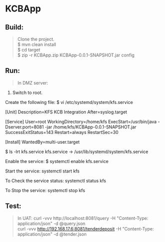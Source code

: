 # KCBApp

## Build: ##
      
>Clone the project.\
$ mvn clean install\
$ cd target\
$ zip -r KCBApp.zip KCBApp-0.0.1-SNAPSHOT.jar config


## Run: ##

>In DMZ server:
1. Switch to root.

Create the following file:
$ vi /etc/systemd/system/kfs.service

[Unit]
Description=KFS KCB Integration
After=syslog.target

[Service]
User=root
WorkingDirectory=/home/kfs
ExecStart=/usr/bin/java -Dserver.port=8081 -jar /home/kfs/KCBApp-0.0.1-SNAPSHOT.jar
SuccessExitStatus=143
Restart=always
RestartSec=30

[Install]
WantedBy=multi-user.target

$ ls -lrt kfs.service
kfs.service -> /usr/lib/systemd/system/kfs.service

Enable the service:
$ systemctl enable kfs.service

Start the service:
systemctl start kfs

To Check the service status:
systemctl status kfs

To Stop the service:
systemctl stop kfs

## Test: ##
    
>In UAT:
curl -vvv http://localhost:8081/query -H "Content-Type: application/json" -d @query.json\
curl -vvv http://192.168.17.6:8081/tenderdeposit -H "Content-Type: application/json" -d @tender.json
